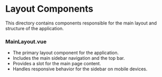 # Layout Components

This directory contains components responsible for the main layout and structure of the application.

### MainLayout.vue

- The primary layout component for the application.
- Includes the main sidebar navigation and the top bar.
- Provides a slot for the main page content.
- Handles responsive behavior for the sidebar on mobile devices. 